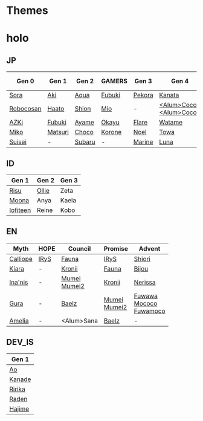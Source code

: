 # Themes

# holo
## JP
| Gen 0 | Gen 1 | Gen 2 | GAMERS | Gen 3 | Gen 4 | Gen 5 | holoX |
| --- | --- | --- | --- | --- | --- | --- | --- |
| [Sora](https://chromewebstore.google.com/detail/sora-color/igdphjbabjpecnkplajjdhbapmmohlhe) | [Aki](https://chromewebstore.google.com/detail/aki-color/plnpimhnpambijlmblfbanaamdpchfhh) | [Aqua](https://chromewebstore.google.com/detail/aqua-color/noafonabioopmljnmcjmjakagodbmaen) | [Fubuki](https://chromewebstore.google.com/detail/fubuki-color/kpajdkajohdhhemnknlahnhcekbpopac) | [Pekora](https://chromewebstore.google.com/detail/pekora-color/ldamefekbipnoiinjinigocbagacebld) | [Kanata](https://chromewebstore.google.com/detail/kanata-color/mikhmobcjpbjghpmicblkdknacpbigfl) | [Lamy](https://chromewebstore.google.com/detail/lamy-color/gcmahigelemlkdnlplakoelolhchnobf) | [La+](https://chromewebstore.google.com/detail/la+-color/aafcjneljilpdnlpaimadlpffceafccd) |
| [Robocosan](https://chromewebstore.google.com/detail/robocosan-color/eaadcfimflfdlnijcjelohkcejolaabd) | [Haato](https://chromewebstore.google.com/detail/haato-color/bkijbmkinmejieaajkjcgloipfbegbok) | [Shion](https://chromewebstore.google.com/detail/shion-color/dibpbbcahmechpcccjbjdjhgkoieeich) | [Mio](https://chromewebstore.google.com/detail/mio-color/dlhciapbapkjikpomogljonlapkpmegk) | - | [\<Alum\>Coco](https://chromewebstore.google.com/detail/coco-color/ebjkiijhfkiefljbhgclgfboghpojfco)<br> [\<Alum\>Coco2](https://chromewebstore.google.com/detail/coco2-color/jhilpjaaednfnoichbdfgkccpplimhpi) | [Nene](https://chromewebstore.google.com/detail/nene-color/kmdfndjkkeocglpcalbliimefealhkoc) | [Lui](https://chromewebstore.google.com/detail/lui-color/bpofijhnbbedlmnploppnejamohebgcj) |
| [AZKi](https://chromewebstore.google.com/detail/azki-color/daceepebebnbhgpdemhofalkjgibojag) | [Fubuki](https://chromewebstore.google.com/detail/fubuki-color/kpajdkajohdhhemnknlahnhcekbpopac) | [Ayame](https://chromewebstore.google.com/detail/ayame-color/lpijdkfhphgbhgennhameknefaemneci) | [Okayu](https://chromewebstore.google.com/detail/okayu-color/mhgmaadiblmfhailfblknmokjlgfiobc) | [Flare](https://chromewebstore.google.com/detail/flare-color/ableiiknmcjbhcbgeobgkdgnblpgilin) | [Watame](https://chromewebstore.google.com/detail/watame-color/lpbbjfpdgijjamfiikhcdgchmjjihebo) | [Botan](https://chromewebstore.google.com/detail/botan-color/dokjkockkgljfibjfgkendhlmobknebh) | [Koyori](https://chromewebstore.google.com/detail/koyori-color/falgcailhpheljbmigfoimkejefdkoff) |
| [Miko](https://chromewebstore.google.com/detail/miko-color/fbadkfcpcbehkmciifbelajfjfnjjmpg) | [Matsuri](https://chromewebstore.google.com/detail/matsuri-color/ecimiohalieedndgiklicngoibehfhkj) | [Choco](https://chromewebstore.google.com/detail/choco-color/jlmfjdaiabgfccokicmbcpaplndbibok) | [Korone](https://chromewebstore.google.com/detail/korone-color/kggienpedjkbamiodhepbokfnfdmfdge) | [Noel](https://chromewebstore.google.com/detail/noel-color/hiigncmhhhpclgcnknpcidmclofapdbo) | [Towa](https://chromewebstore.google.com/detail/towa-color/ljhmopakhlcnglchikmbfgideglaafib) | - | [Chloe](https://chromewebstore.google.com/detail/chloe-color/gehipbjbaincfbcendfenpheniapegac) |
| [Suisei](https://chromewebstore.google.com/detail/suisei-color/okhhgclehpcdiaboejnmlbnemmhidgnf) | - | [Subaru](https://chromewebstore.google.com/detail/subaru-color/aakonpejlpclbkfaipadnpinghifgbaj) | - | [Marine](https://chromewebstore.google.com/detail/marine-color/hnhggifdkkoebnadokljhbnhlhkgghcb) | [Luna](https://chromewebstore.google.com/detail/luna-color/lpljpimdpamckmdpjafmhiifphhhhnin) | [Polka](https://chromewebstore.google.com/detail/polka-color/cpelpdaknogakccfajpamfbmmmmdagjl) | [Iroha](https://chromewebstore.google.com/detail/iroha-color/dpbppcihcplhdglljjppiojcehihkepk) |

## ID
| Gen 1 | Gen 2 | Gen 3 |
| --- | --- | --- |
| [Risu](https://chromewebstore.google.com/detail/risu-color/gkilbmjjpgcfbfifjeimfkfcbjfkcnpc) | [Ollie](https://chromewebstore.google.com/detail/ollie-color/glhajkdphphcplleoeikjndchjaeeffi) | Zeta |
| [Moona](https://chromewebstore.google.com/detail/moona-color/bonnbldgnmpjkagbfelldimfcdfknmdh) | Anya | Kaela |
| [Iofiteen](https://chromewebstore.google.com/detail/iofifteen-color/fjpmcjefljlbaogefkkbfdiihdldnoio) | Reine | Kobo |

## EN
| Myth | HOPE | Council | Promise | Advent |
| --- | --- | --- | --- | --- |
| [Calliope](https://chromewebstore.google.com/detail/calliope-color/bbhogjaklfahmicnmmnjhhlafbblafhc) | [IRyS](https://chromewebstore.google.com/detail/irys-color/debdobkdcfmfafinbbfaiamdjikacldp) | [Fauna](https://chromewebstore.google.com/detail/fauna-color/jjeoiohjjgcjijogghfcmeelgbdpffpl) | [IRyS](https://chromewebstore.google.com/detail/irys-color/debdobkdcfmfafinbbfaiamdjikacldp) | [Shiori](https://chromewebstore.google.com/detail/shiori-color/ahffmakcneljdlljdigljojfnmpefjlp) |
| [Kiara](https://chromewebstore.google.com/detail/kiara-color/fdbnpeiinieekbbjfdnkekefahbghjdn) | - | [Kronii](https://chromewebstore.google.com/detail/kronii-color/jnbcpffkeniehbfmhkdepoohfppgmagc) | [Fauna](https://chromewebstore.google.com/detail/fauna-color/jjeoiohjjgcjijogghfcmeelgbdpffpl) | [Bijou](https://chromewebstore.google.com/detail/bijou-color/pmeoiaiaamjnnfcmocgfnbkjkchaicdb) |
| [Ina'nis](https://chromewebstore.google.com/detail/inanis-color/pmcmeamnmiebbnmocijhadbdaghdenll) | - | [Mumei](https://chromewebstore.google.com/detail/mumei-color/cfhokhjmlioogaplcckcggjjnkpofean)<br>[Mumei2](https://chromewebstore.google.com/detail/mumei2-color/ljbcoiojpdhkjcmmdojjppghlcdpnnkp)  | [Kronii](https://chromewebstore.google.com/detail/kronii-color/jnbcpffkeniehbfmhkdepoohfppgmagc)| [Nerissa](https://chromewebstore.google.com/detail/nerissa-color/aliffhickcjebddbjdfcepnmklbkepjf) |
| [Gura](https://chromewebstore.google.com/detail/gura-color/gajogpbeifkhcmlpcajcngnppokhhban) | - | [Baelz](https://chromewebstore.google.com/detail/hakos-color/oeaddkfkaclcdkiiapepcombeailbaof) | [Mumei](https://chromewebstore.google.com/detail/mumei-color/cfhokhjmlioogaplcckcggjjnkpofean)<br>[Mumei2](https://chromewebstore.google.com/detail/mumei2-color/ljbcoiojpdhkjcmmdojjppghlcdpnnkp)  | [Fuwawa](https://chromewebstore.google.com/detail/fuwawa-color/mgidncglbimjaagaphgpdokpepogbpnl)<br>[Mococo](https://chromewebstore.google.com/detail/mococo-color/jnhjngpkigmpkfpafkmhafjkccjhihld)<br>[Fuwamoco](https://chromewebstore.google.com/detail/fuwamoco-color/aamkjgblmkemlieacgkblmjlgegbiabh)|
| [Amelia](https://chromewebstore.google.com/detail/amelia-color/ladnlfdcpgofddjhldnlfahidjfkcihe) | - | \<Alum\>Sana | [Baelz](https://chromewebstore.google.com/detail/hakos-color/oeaddkfkaclcdkiiapepcombeailbaof) | - |

## DEV_IS
| Gen 1 |
| --- |
| [Ao](https://chromewebstore.google.com/detail/ao-color/fdfpdifcgokbgafpbiboockchphmaanh) |
| [Kanade](https://chromewebstore.google.com/detail/kanade-color/fjmhjlhljngicfegbjldpjpniifoeegk) |
| [Ririka](https://chromewebstore.google.com/detail/ririka-color/mhanhmbfhbojpnppfnpbjgeeokfhojep) |
| [Raden](https://chromewebstore.google.com/detail/raden-color/chiikhdlhoehhiflegehceeoipamoeep) |
| [Hajime](https://chromewebstore.google.com/detail/hajime-color/achodlbnlcbnhcpeakobopdpmoemkgpg) |

<!-- ## HOLOSTARS -->

<!-- ## HOLOSTARS EN -->
